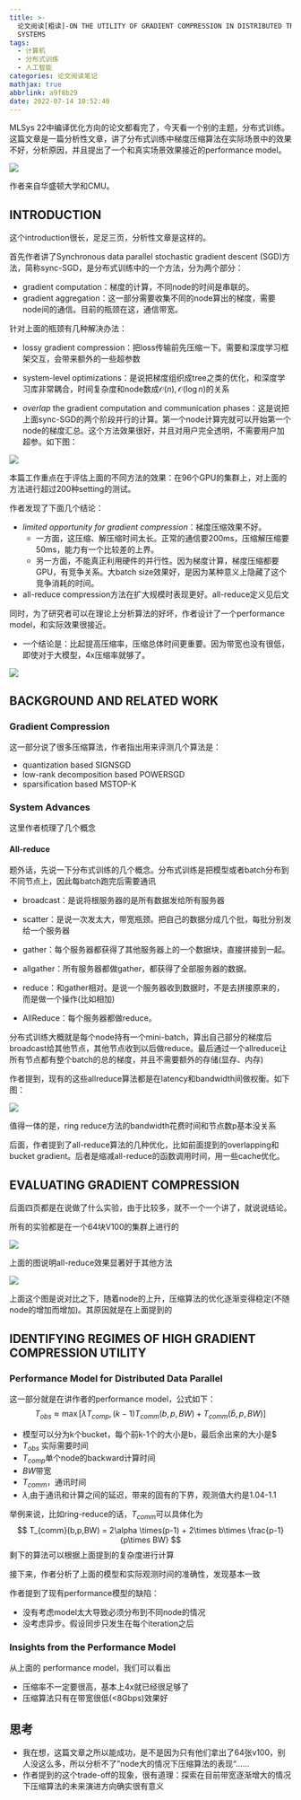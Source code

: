 ```yaml
---
title: >-
  论文阅读[粗读]-ON THE UTILITY OF GRADIENT COMPRESSION IN DISTRIBUTED TRAINING
  SYSTEMS
tags:
  - 计算机
  - 分布式训练
  - 人工智能
categories: 论文阅读笔记
mathjax: true
abbrlink: a9f8b29
date: 2022-07-14 10:52:40
---
```


MLSys 22中编译优化方向的论文都看完了，今天看一个别的主题，分布式训练。这篇文章是一篇分析性文章，讲了分布式训练中梯度压缩算法在实际场景中的效果不好，分析原因，并且提出了一个和真实场景效果接近的performance model。

<!-- more -->

<img src="../files/images/compression_performance/author.png">

作者来自华盛顿大学和CMU。



## INTRODUCTION

这个introduction很长，足足三页，分析性文章是这样的。

首先作者讲了Synchronous data parallel stochastic gradient descent (SGD)方法，简称sync-SGD，是分布式训练中的一个方法，分为两个部分：

- gradient computation：梯度的计算，不同node的时间是串联的。
- gradient aggregation：这一部分需要收集不同的node算出的梯度，需要node间的通信。目前的瓶颈在这，通信带宽。

针对上面的瓶颈有几种解决办法：

- lossy gradient compression：把loss传输前先压缩一下。需要和深度学习框架交互，会带来额外的一些超参数

- system-level optimizations：是说把梯度组织成tree之类的优化，和深度学习库非常耦合，时间复杂度和node数成$\mathcal{O}(n),\mathcal{O}(\log n)$的关系

-  *overlap* the gradient computation and communication phases：这是说把上面sync-SGD的两个阶段并行的计算。第一个node计算完就可以开始第一个node的梯度汇总。这个方法效果很好，并且对用户完全透明，不需要用户加超参。如下图：

  <img src="../files/images/compression_performance/merge.png">

本篇工作重点在于评估上面的不同方法的效果：在96个GPU的集群上，对上面的方法进行超过200种setting的测试。

作者发现了下面几个结论：

- *limited opportunity for gradient compression*：梯度压缩效果不好。
  - 一方面，这压缩、解压缩时间太长。正常的通信要200ms，压缩解压缩要50ms，能力有一个比较差的上界。
  - 另一方面，不能真正利用硬件的并行性。因为梯度计算，梯度压缩都要GPU，有竞争关系。大batch size效果好，是因为某种意义上隐藏了这个竞争消耗的时间。
- all-reduce compression方法在扩大规模时表现更好。all-reduce定义见后文

同时，为了研究者可以在理论上分析算法的好坏，作者设计了一个performance model，和实际效果很接近。

- 一个结论是：比起提高压缩率，压缩总体时间更重要。因为带宽也没有很低，即使对于大模型，4x压缩率就够了。

<img src="../files/images/compression_performance/performance_model.png">

## BACKGROUND AND RELATED WORK

### Gradient Compression

这一部分说了很多压缩算法，作者指出用来评测几个算法是：

- quantization based SIGNSGD
- low-rank decomposition based POWERSGD
- sparsification based MSTOP-K

### System Advances

这里作者梳理了几个概念

#### All-reduce

题外话，先说一下分布式训练的几个概念。分布式训练是把模型或者batch分布到不同节点上，因此每batch跑完后需要通讯

- broadcast：是说将根服务器的是所有数据发给所有服务器

- scatter：是说一次发太大，带宽瓶颈。把自己的数据分成几个批，每批分别发给一个服务器
- gather：每个服务器都获得了其他服务器上的一个数据块，直接拼接到一起。
- allgather：所有服务器都做gather，都获得了全部服务器的数据。
- reduce：和gather相对。是说一个服务器收到数据时，不是去拼接原来的，而是做一个操作(比如相加)
- AllReduce：每个服务器都做reduce。

分布式训练大概就是每个node持有一个mini-batch，算出自己部分的梯度后broadcast给其他节点，其他节点收到以后做reduce。最后通过一个allreduce让所有节点都有整个batch的总的梯度，并且不需要额外的存储(显存、内存)

作者提到，现有的这些allreduce算法都是在latency和bandwidth间做权衡。如下图：

<img src="../files/images/compression_performance/compare.png">

值得一体的是，ring reduce方法的bandwidth花费时间和节点数p基本没关系

后面，作者提到了all-reduce算法的几种优化，比如前面提到的overlapping和bucket gradient。后者是缩减all-reduce的函数调用时间，用一些cache优化。



## EVALUATING GRADIENT COMPRESSION

后面四页都是在说做了什么实验，由于比较多，就不一个一个讲了，就说说结论。

所有的实验都是在一个64块V100的集群上进行的

<img src="../files/images/compression_performance/allreduce.png">

上面的图说明all-reduce效果显著好于其他方法

<img src="../files/images/compression_performance/scale.png">

上面这个图是说对比之下，随着node的上升，压缩算法的优化逐渐变得稳定(不随node的增加而增加)。其原因就是在上面提到的



## IDENTIFYING REGIMES OF HIGH GRADIENT COMPRESSION UTILITY

### Performance Model for Distributed Data Parallel

这一部分就是在讲作者的performance model，公式如下：
$$
T_{obs} \approx \max \left[\lambda T_{comp}, (k-1) T_{comm}(b,p,BW) + T_{comm}(\hat{b},p,BW)\right]
$$

- 模型可以分为k个bucket，每个前k-1个的大小是b，最后余出来的大小是$
- $T_{obs}$ 实际需要时间
- $T_{comp}$单个node的backward计算时间
- $BW$带宽
- $T_{comm}$，通讯时间
- $\lambda$,由于通讯和计算之间的延迟，带来的固有的下界，观测值大约是1.04-1.1

举例来说，比如ring-reduce的话，$T_{comm}$可以具体化为
$$
T_{comm}(b,p,BW) = 2\alpha \times(p-1) + 2\times b\times \frac{p-1}{p\times BW}
$$
剩下的算法可以根据上面提到的复杂度进行计算

接下来，作者分析了上面的模型和实际观测时间的准确性，发现基本一致

作者提到了现有performance模型的缺陷：

- 没有考虑model太大导致必须分布到不同node的情况
- 没考虑异步。假设同步只发生在每个iteration之后

### Insights from the Performance Model

从上面的 performance model，我们可以看出

- 压缩率不一定要很高，基本上4x就已经很足够了
- 压缩算法只有在带宽很低(<8Gbps)效果好

## 思考

- 我在想，这篇文章之所以能成功，是不是因为只有他们拿出了64张v100，别人没这么多，所以分析不了”node大的情况下压缩算法的表现“……
- 作者提到的这个trade-off的现象，很有道理：探索在目前带宽逐渐增大的情况下压缩算法的未来演进方向确实很有意义


